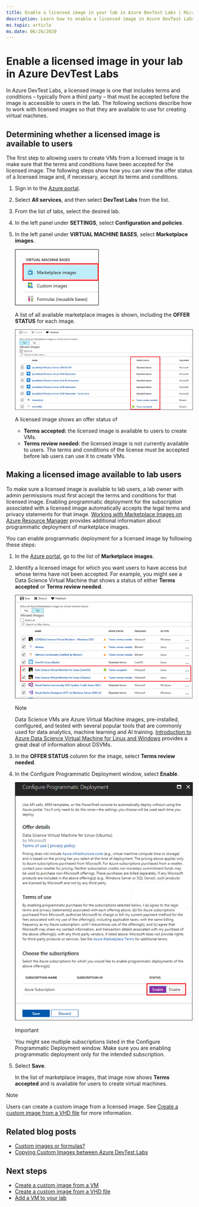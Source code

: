 ```yaml
---
title: Enable a licensed image in your lab in Azure DevTest Labs | Microsoft Docs
description: Learn how to enable a licensed image in Azure DevTest Labs using the Azure portal
ms.topic: article
ms.date: 06/26/2020
---
```


# Enable a licensed image in your lab in Azure DevTest Labs

In Azure DevTest Labs, a licensed image is one that includes terms and conditions – typically from a third party – that must be accepted before the image is accessible to users in the lab. The following sections describe how to work with licensed images so that they are available to use for creating virtual machines.

## Determining whether a licensed image is available to users
The first step to allowing users to create VMs from a licensed image is to make sure that the terms and conditions have been accepted for the licensed image. The following steps show how you can view the offer status of a licensed image and, if necessary, accept its terms and conditions.

1. Sign in to the [Azure portal](https://go.microsoft.com/fwlink/p/?LinkID=525040).

1. Select **All services**, and then select **DevTest Labs** from the list.

1. From the list of labs, select the desired lab.  

1. In the left panel under **SETTINGS**, select **Configuration and policies**.

1. In the left panel under **VIRTUAL MACHINE BASES**, select **Marketplace images**. 

	![Marketplace images menu item](./media/devtest-lab-create-custom-image-from-licensed-image/devtest-lab-marketplace-images.png)

    A list of all available marketplace images is shown, including the **OFFER STATUS** for each image.

	![List of marketplace images showing offer status for each image](./media/devtest-lab-create-custom-image-from-licensed-image/devtest-lab-offer-status.png)

	A licensed image shows an offer status of 
	
	- **Terms accepted:** the licensed image is available to users to create VMs. 
	- **Terms review needed:** the licensed image is not currently available to users. The terms and conditions of the license must be accepted before lab users can use it to create VMs. 

## Making a licensed image available to lab users
To make sure a licensed image is available to lab users, a lab owner with admin permissions must first accept the terms and conditions for that licensed image. Enabling programmatic deployment for the subscription associated with a licensed image automatically accepts the legal terms and privacy statements for that image. [Working with Marketplace Images on Azure Resource Manager](https://azure.microsoft.com/blog/working-with-marketplace-images-on-azure-resource-manager/) provides additional information about programmatic deployment of marketplace images.

You can enable programmatic deployment for a licensed image by following these steps:

1. In the [Azure portal](https://go.microsoft.com/fwlink/p/?LinkID=525040), go to the list of **Marketplace images**.

1. Identify a licensed image for which you want users to have access but whose terms have not been accepted. For example, you might see a Data Science Virtual Machine that shows a status of either **Terms accepted** or **Terms review needed**.

   	![Configure Programmatic Deployment window](./media/devtest-lab-create-custom-image-from-licensed-image/devtest-lab-licensed-images.png)

   > [!NOTE]
   > Data Science VMs are Azure Virtual Machine images, pre-installed, configured, and tested with several popular tools that are commonly used for data analytics, machine learning and AI training. [Introduction to Azure Data Science Virtual Machine for Linux and Windows](../machine-learning/data-science-virtual-machine/overview.md) provides a great deal of information about DSVMs.
   >
   >

1. In the **OFFER STATUS** column for the image, select **Terms review needed**.

1. In the Configure Programmatic Deployment window, select **Enable**.

	![Configure Programmatic Deployment window](./media/devtest-lab-create-custom-image-from-licensed-image/devtest-lab-enable-programmatic-deployment.png)

   > [!IMPORTANT]
   > You might see multiple subscriptions listed in the Configure Programmatic Deployment window. Make sure you are enabling programmatic deployment only for the intended subscription.
   >
   >


1. Select **Save**. 

    In the list of marketplace images, that image now shows **Terms accepted** and is available for users to create virtual machines.

> [!NOTE]
> Users can create a custom image from a licensed image. See [Create a custom image from a VHD file](devtest-lab-create-template.md) for more information.
>
>


## Related blog posts

- [Custom images or formulas?](./devtest-lab-faq.md#blog-post)
- [Copying Custom Images between Azure DevTest Labs](https://www.visualstudiogeeks.com/blog/DevOps/How-To-Move-CustomImages-VHD-Between-AzureDevTestLabs#copying-custom-images-between-azure-devtest-labs)

## Next steps

- [Create a custom image from a VM](devtest-lab-create-custom-image-from-vm-using-portal.md)
- [Create a custom image from a VHD file](devtest-lab-create-template.md)
- [Add a VM to your lab](devtest-lab-add-vm.md)
